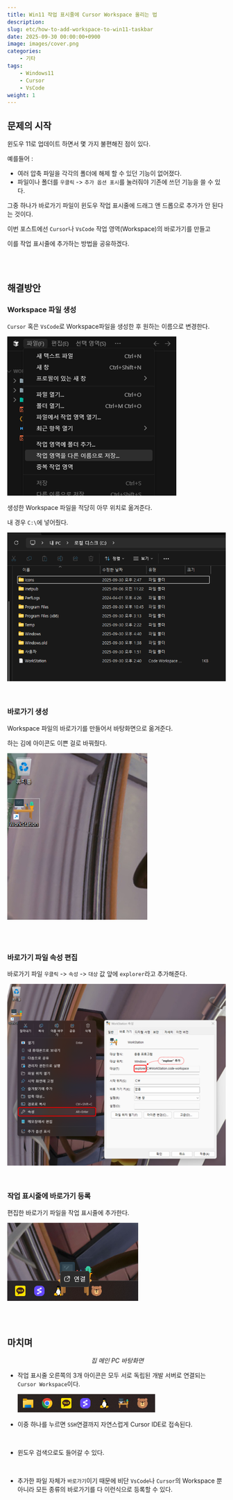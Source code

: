 ```yaml
---
title: Win11 작업 표시줄에 Cursor Workspace 올리는 법
description: 
slug: etc/how-to-add-workspace-to-win11-taskbar
date: 2025-09-30 00:00:00+0900
image: images/cover.png
categories:
    - 기타
tags:
    - Windows11
    - Cursor
    - VsCode
weight: 1
---
```


## 문제의 시작

윈도우 11로 업데이트 하면서 몇 가지 불편해진 점이 있다. 

예를들어 : 
- 여러 압축 파일을 각각의 폴더에 해제 할 수 있던 기능이 없어졌다.
- 파일이나 폴더를 `우클릭` -> `추가 옵션 표시`를 눌러줘야 기존에 쓰던 기능을 쓸 수 있다.

그중 하나가 바로가기 파일이 윈도우 작업 표시줄에 드래그 앤 드롭으로 추가가 안 된다는 것이다.

이번 포스트에선 `Cursor`나 `VsCode` 작업 영역(Workspace)의 바로가기를 만들고

이를 작업 표시줄에 추가하는 방법을 공유하겠다.

<br><br>

## 해결방안

### Workspace 파일 생성

`Cursor` 혹은 `VsCode`로 Workspace파일을 생성한 후 원하는 이름으로 변경한다.
<p align='left'>
    <img src="images/cursor-image.png" alt>
</p>

생성한 Workspace 파일을 적당히 아무 위치로 옮겨준다. 

내 경우 `C:\`에 넣어줬다.
<p align='left'>
    <img src="images/workspace-file.png" alt>
</p>

<br>

### 바로가기 생성
Workspace 파일의 바로가기를 만들어서 바탕화면으로 옮겨준다.

하는 김에 아이콘도 이쁜 걸로 바꿔줬다.
<p align='left'>
    <img src="images/workspace-file-on-wallpaper.png" alt>
</p>

<br><br>


### 바로가기 파일 속성 편집
바로가기 파일 `우클릭` -> `속성` -> `대상` 값 앞에 `explorer`라고 추가해준다.


<p align='left'>
    <img src="images/edit-link-file.png" alt>
</p>

<br>

### 작업 표시줄에 바로가기 등록
편집한 바로가기 파일을 작업 표시줄에 추가한다.

<p align='left'>
    <img src="images/drag-and-drop-link.png" alt>
</p>


<br><br>


## 마치며



<p align='center'>
    <img src="images/current-wallpaper.png" alt>
    <em>집 메인 PC 바탕화면</em>
</p>

- 작업 표시줄 오른쪽의 3개 아이콘은 모두 서로 독립된 개발 서버로 연결되는 `Cursor Workspace`이다.
    <p align='left'>
        <img src="images/current-task-bar.png" alt>
    </p>
- 이중 하나를 누르면 `SSH`연결까지 자연스럽게 Cursor IDE로 접속된다.
    <p align='left'>
        <img src="images/open-workstation-from-task-bar.gif" alt>
    </p>
- 윈도우 검색으로도 들어갈 수 있다.
    <p align='left'>
        <img src="images/open-workstation-using-search.gif" alt>
    </p>

- 추가한 파일 자체가 `바로가기`이기 때문에 비단 `VsCode`나 `Cursor`의 Workspace 뿐 아니라 모든 종류의 바로가기를 다 이런식으로 등록할 수 있다.